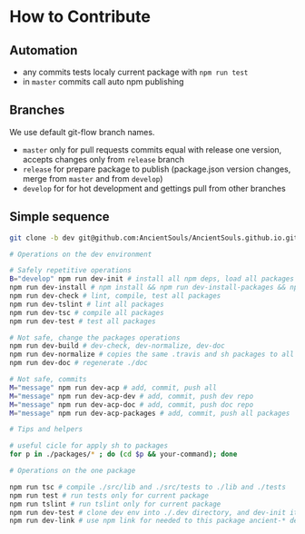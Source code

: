 # How to Contribute

## Automation

- any commits tests localy current package with `npm run test`
- in `master` commits call auto npm publishing

## Branches

We use default git-flow branch names.

- `master` only for pull requests commits equal with release one version, accepts changes only from `release` branch
- `release` for prepare package to publish (package.json version changes, merge from `master` and from `develop`)
- `develop` for for hot development and gettings pull from other branches

## Simple sequence

```sh
git clone -b dev git@github.com:AncientSouls/AncientSouls.github.io.git dev && cd dev

# Operations on the dev environment

# Safely repetitive operations
B="develop" npm run dev-init # install all npm deps, load all packages from D branch/commit/tag, compile, lint and test all packages
npm run dev-install # npm install && npm run dev-install-packages && npm run dev-set-links && npm run dev-use-links (install all deps for all packages, link all ancient packages together)
npm run dev-check # lint, compile, test all packages
npm run dev-tslint # lint all packages
npm run dev-tsc # compile all packages
npm run dev-test # test all packages

# Not safe, change the packages operations
npm run dev-build # dev-check, dev-normalize, dev-doc
npm run dev-normalize # copies the same .travis and sh packages to all packages
npm run dev-doc # regenerate ./doc

# Not safe, commits
M="message" npm run dev-acp # add, commit, push all
M="message" npm run dev-acp-dev # add, commit, push dev repo
M="message" npm run dev-acp-doc # add, commit, push doc repo
M="message" npm run dev-acp-packages # add, commit, push all packages

# Tips and helpers

# useful cicle for apply sh to packages
for p in ./packages/* ; do (cd $p && your-command); done

# Operations on the one package

npm run tsc # compile ./src/lib and ./src/tests to ./lib and ./tests
npm run test # run tests only for current package
npm run tslint # run tslint only for current package
npm run dev-test # clone dev env into ./.dev directory, and dev-init it but relink current package for use it for other packages (dev env clone all packages last dev branch versions for test)
npm run dev-link # use npm link for needed to this package ancient-* dependencies
```